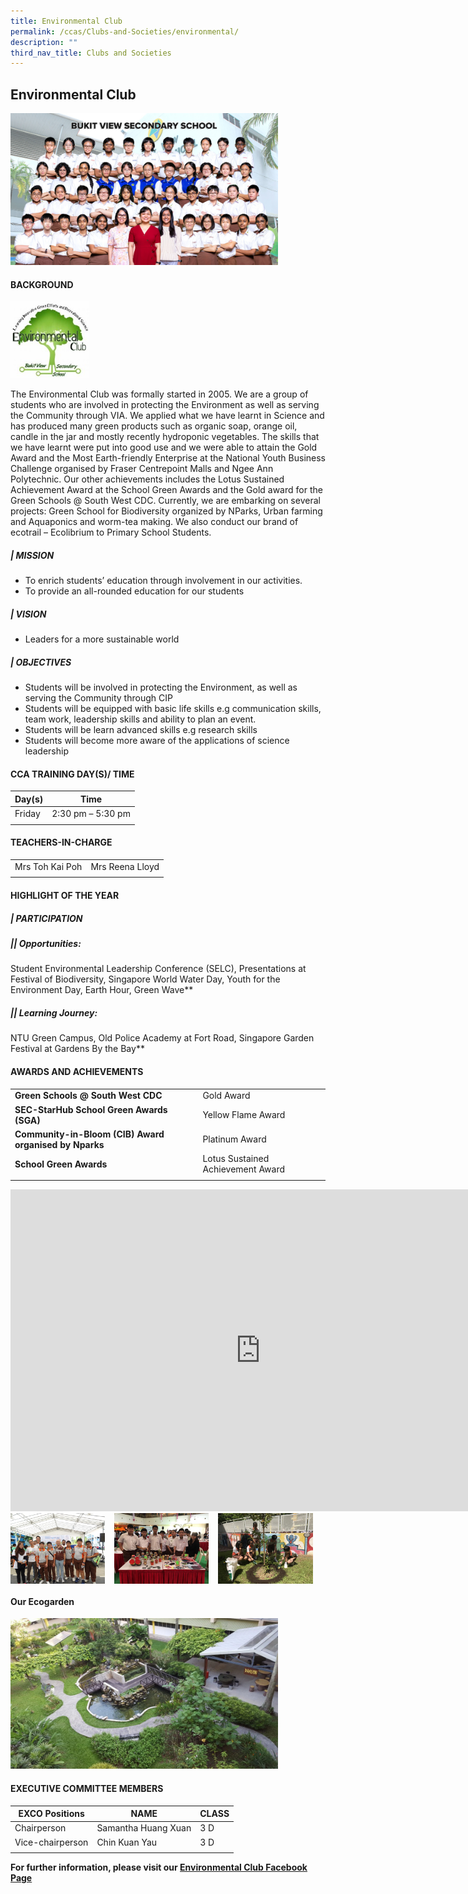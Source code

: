 ```yaml
---
title: Environmental Club
permalink: /ccas/Clubs-and-Societies/environmental/
description: ""
third_nav_title: Clubs and Societies
---
```

## **Environmental Club**

<img src="/images/ENVIRONMENTAL CLUB - Formal.jpg" style="width:85%">

#### BACKGROUND

<img src="/images/club_logo (200 x 195).jpg" style="width:25%">

The Environmental Club was formally started in 2005. We are a group of students who are involved in protecting the Environment as well as serving the Community through VIA. We applied what we have learnt in Science and has produced many green products such as organic soap, orange oil, candle in the jar and mostly recently hydroponic vegetables. The skills that we have learnt were put into good use and we were able to attain the Gold Award and the Most Earth-friendly Enterprise at the National Youth Business Challenge organised by Fraser Centrepoint Malls and Ngee Ann Polytechnic. Our other achievements includes the Lotus Sustained Achievement Award at the School Green Awards and the Gold award for the Green Schools @ South West CDC. Currently, we are embarking on several projects: Green School for Biodiversity organized by NParks, Urban farming and Aquaponics and worm-tea making. We also conduct our brand of ecotrail – Ecolibrium to Primary School Students.

##### | **MISSION**

 *   To enrich students’ education through involvement in our activities.
 *   To provide an all-rounded education for our students

##### | **VISION**

 *   Leaders for a more sustainable world

##### | **OBJECTIVES**

 *   Students will be involved in protecting the Environment, as well as serving the Community through CIP
 *   Students will be equipped with basic life skills e.g communication skills, team work, leadership skills and ability to plan an event.
 *   Students will be learn advanced skills e.g research skills
 *   Students will become more aware of the applications of science leadership
 
#### CCA TRAINING DAY(S)/ TIME

|Day(s)   |  Time |
|---|---|
| Friday |  2:30 pm – 5:30 pm |
|   |   |

#### TEACHERS-IN-CHARGE
| | |
| --- | --- |
|Mrs Toh Kai Poh  | Mrs Reena Lloyd|
| | |

#### HIGHLIGHT OF THE YEAR

##### | **PARTICIPATION**

##### **||** Opportunities:
Student Environmental Leadership Conference (SELC), Presentations at Festival of Biodiversity, Singapore World Water Day, Youth for the Environment Day, Earth Hour, Green Wave**  

##### **||** Learning Journey:
NTU Green Campus, Old Police Academy at Fort Road, Singapore Garden Festival at Gardens By the Bay**

#### AWARDS AND ACHIEVEMENTS

|   |   |
|---|---|
| **Green Schools @ South West CDC**  | Gold Award  |
|  **SEC-StarHub School Green Awards (SGA)** | Yellow Flame Award  |
| **Community-in-Bloom (CIB) Award organised by Nparks** | Platinum Award  |
| **School Green Awards**  | Lotus Sustained Achievement Award  |
|   |   |

<iframe width="800" height="515" src="https://www.youtube.com/embed/rV2fPgIim0o" title="ECV Year  2020" frameborder="0" allow="accelerometer; autoplay; clipboard-write; encrypted-media; gyroscope; picture-in-picture" allowfullscreen=""></iframe>

<img src="/images/en1.jpg" style="width:30%;margin-right:15px;" align="left">
<img src="/images/en2.jpg" style="width:30%;margin-right:15px;" align="left">
<img src="/images/en3.jpg" style="width:30%;margin-right:15px;" align="left">
<br clear="left">

#### Our Ecogarden

<img src="/images/20160505_082827-1024x576.jpg" style="width:85%">



#### EXECUTIVE COMMITTEE MEMBERS

| EXCO Positions  | NAME  | CLASS  |
|---|---|---|
| Chairperson  |  Samantha Huang Xuan | 3 D  |
| Vice-chairperson  | Chin Kuan Yau  | 3 D  |
|   |   |   |

**For further information, please visit our&nbsp;[Environmental Club Facebook Page](http://www.facebook.com/pages/LIGERS-Environmental-Club-Bukit-View-Sec-School/327352081861)**